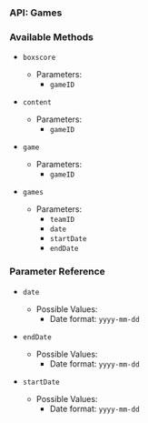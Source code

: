 ### API: Games

### Available Methods

* `boxscore`
  * Parameters:
    * `gameID`

* `content`
  * Parameters:
    * `gameID`

* `game`
  * Parameters:
    * `gameID`

* `games`
  * Parameters:
    * `teamID`
    * `date`
    * `startDate`
    * `endDate`

### Parameter Reference

  * `date`
    * Possible Values:
      * Date format: `yyyy-mm-dd`

  * `endDate`
    * Possible Values:
      * Date format: `yyyy-mm-dd`

  * `startDate`
    * Possible Values:
      * Date format: `yyyy-mm-dd`
